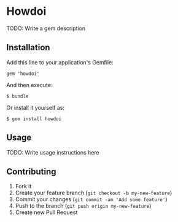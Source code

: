 # Howdoi

TODO: Write a gem description

## Installation

Add this line to your application's Gemfile:

    gem 'howdoi'

And then execute:

    $ bundle

Or install it yourself as:

    $ gem install howdoi

## Usage

TODO: Write usage instructions here

## Contributing

1. Fork it
2. Create your feature branch (`git checkout -b my-new-feature`)
3. Commit your changes (`git commit -am 'Add some feature'`)
4. Push to the branch (`git push origin my-new-feature`)
5. Create new Pull Request
